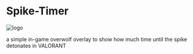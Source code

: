 # Spike-Timer
![logo](https://i.imgur.com/GnIt43Z.png)

a simple in-game overwolf overlay to show how much time until the spike detonates in VALORANT
